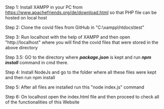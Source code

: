 Step 1: Install XAMPP in your PC from https://www.apachefriends.org/de/download.html so that PHP file can be hosted on local host

Step 2: Clone the covid files from GitHub in "C:\xampp\htdocs\test"

Step 3: Run localhost with the help of XAMPP and then  open "http://localhost" where you will find the covid files that were stored in the above directory

Step 3.5: GO to the directory where **_package.json_** is  kept and run **_npm install_** command in cmd there.

Step 4: Install NodeJs and go to the folder where all these files were kept and then run npm install

Step 5: After all files are installed run this "node index.js" command

Step 6: On localhost open the index.html file and then proceed to check all of the functionalities of this Website
